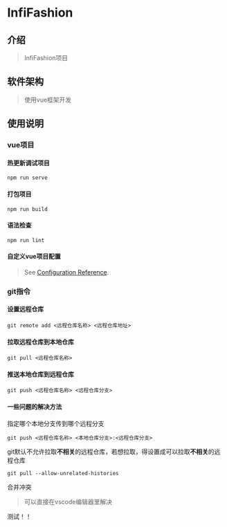 # InfiFashion

## 介绍
> InfiFashion项目

## 软件架构
> 使用vue框架开发

## 使用说明

### vue项目

#### 热更新调试项目
```
npm run serve
```

#### 打包项目
```
npm run build
```

#### 语法检查
```
npm run lint
```

#### 自定义vue项目配置
> See [Configuration Reference](https://cli.vuejs.org/config/).

### git指令

#### 设置远程仓库
```
git remote add <远程仓库名称> <远程仓库地址>
```

#### 拉取远程仓库到本地仓库
```
git pull <远程仓库名称>
```

#### 推送本地仓库到远程仓库
```
git push <远程仓库名称> <远程仓库分支>
```

#### 一些问题的解决方法

指定哪个本地分支传到哪个远程分支
```
git push <远程仓库名称> <本地仓库分支>:<远程仓库分支>
```

git默认不允许拉取**不相关**的远程仓库，若想拉取，得设置成可以拉取**不相关**的远程仓库
```
git pull --allow-unrelated-histories
```

合并冲突
> 可以直接在vscode编辑器里解决

测试！！